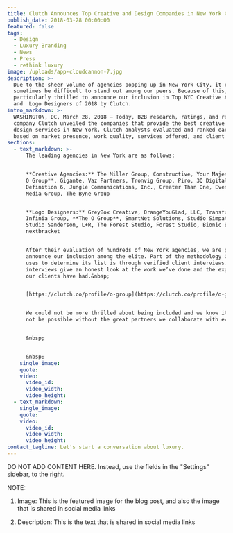```yaml
---
title: Clutch Announces Top Creative and Design Companies in New York City for 2018
publish_date: 2018-03-28 00:00:00
featured: false
tags:
  - Design
  - Luxury Branding
  - News
  - Press
  - rethink luxury
image: /uploads/app-cloudcannon-7.jpg
description: >-
  Due to the sheer volume of agencies popping up in New York City, it can
  sometimes be difficult to stand out among our peers. Because of this, we are
  particularly thrilled to announce our inclusion in Top NYC Creative Agencies
  and  Logo Designers of 2018 by Clutch.
intro_markdown: >-
  WASHINGTON, DC, March 28, 2018 – Today, B2B research, ratings, and reviews
  company Clutch unveiled the companies that provide the best creative and
  design services in New York. Clutch analysts evaluated and ranked each company
  based on market presence, work quality, services offered, and client feedback.
sections:
  - text_markdown: >-
      The leading agencies in New York are as follows:


      **Creative Agencies:** The Miller Group, Constructive, Your Majesty, **The
      O Group**, Gigante, Vaz Partners, Tronvig Group, Piro, 3Q Digital,
      Definition 6, Jungle Communications, Inc., Greater Than One, Eventige
      Media Group, The Byne Group


      **Logo Designers:** GreyBox Creative, OrangeYouGlad, LLC, Transfuture,
      Infinia Group, **The O Group**, SmartNet Solutions, Studio Simpatico,
      Studio Sanderson, L+R, The Forest Studio, Forest Studio, Bionic Egg,
      nextbracket


      After their evaluation of hundreds of New York agencies, we are proud to
      announce our inclusion among the elite. Part of the methodology Clutch
      uses to determine its list is through verified client interviews. These
      interviews give an honest look at the work we’ve done and the experience
      our clients have had.&nbsp;


      [https://clutch.co/profile/o-group](https://clutch.co/profile/o-group)


      We could not be more thrilled about being included and we know it would
      not be possible without the great partners we collaborate with everyday.


      &nbsp;


      &nbsp;
    single_image:
    quote:
    video:
      video_id:
      video_width:
      video_height:
  - text_markdown:
    single_image:
    quote:
    video:
      video_id:
      video_width:
      video_height:
contact_tagline: Let's start a conversation about luxury.
---
```


DO NOT ADD CONTENT HERE. Instead, use the fields in the "Settings" sidebar, to the right.

NOTE:

1. Image: This is the featured image for the blog post, and also the image that is shared in social media links

2. Description: This is the text that is shared in social media links